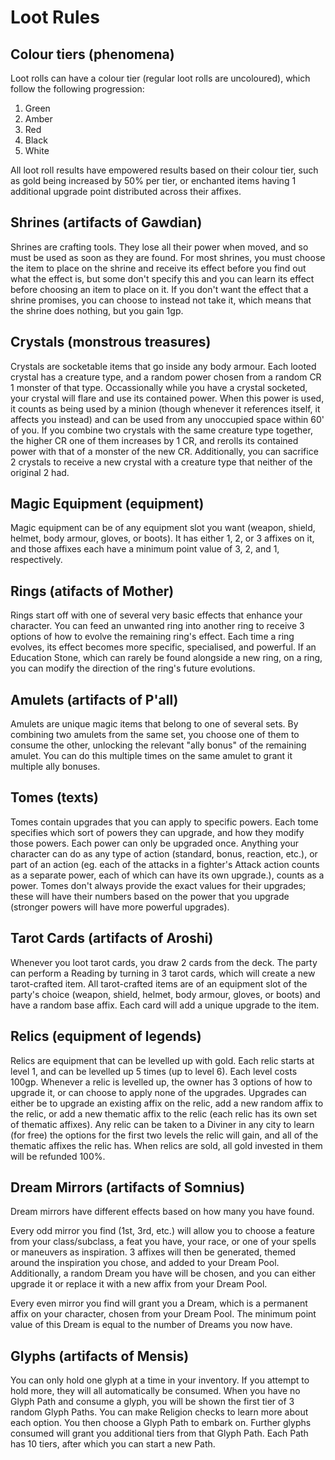 # Loot Rules

## Colour tiers (phenomena)

Loot rolls can have a colour tier (regular loot rolls are uncoloured), which follow the following progression:
1. Green
2. Amber
3. Red
4. Black
5. White

All loot roll results have empowered results based on their colour tier, such as gold being increased by 50% per tier, or enchanted items having 1 additional upgrade point distributed across their affixes.

## Shrines (artifacts of Gawdian)

Shrines are crafting tools. They lose all their power when moved, and so must be used as soon as they are found. For most shrines, you must choose the item to place on the shrine and receive its effect before you find out what the effect is, but some don't specify this and you can learn its effect before choosing an item to place on it. If you don't want the effect that a shrine promises, you can choose to instead not take it, which means that the shrine does nothing, but you gain 1gp.

## Crystals (monstrous treasures)

Crystals are socketable items that go inside any body armour. Each looted crystal has a creature type, and a random power chosen from a random CR 1 monster of that type. Occassionally while you have a crystal socketed, your crystal will flare and use its contained power. When this power is used, it counts as being used by a minion (though whenever it references itself, it affects you instead) and can be used from any unoccupied space within 60' of you. If you combine two crystals with the same creature type together, the higher CR one of them increases by 1 CR, and rerolls its contained power with that of a monster of the new CR. Additionally, you can sacrifice 2 crystals to receive a new crystal with a creature type that neither of the original 2 had.

## Magic Equipment (equipment)

Magic equipment can be of any equipment slot you want (weapon, shield, helmet, body armour, gloves, or boots). It has either 1, 2, or 3 affixes on it, and those affixes each have a minimum point value of 3, 2, and 1, respectively.

## Rings (atifacts of Mother)

Rings start off with one of several very basic effects that enhance your character. You can feed an unwanted ring into another ring to receive 3 options of how to evolve the remaining ring's effect. Each time a ring evolves, its effect becomes more specific, specialised, and powerful. If an Education Stone, which can rarely be found alongside a new ring, on a ring, you can modify the direction of the ring's future evolutions.

## Amulets (artifacts of P'all)

Amulets are unique magic items that belong to one of several sets. By combining two amulets from the same set, you choose one of them to consume the other, unlocking the relevant "ally bonus" of the remaining amulet. You can do this multiple times on the same amulet to grant it multiple ally bonuses.

## Tomes (texts)

Tomes contain upgrades that you can apply to specific powers. Each tome specifies which sort of powers they can upgrade, and how they modify those powers. Each power can only be upgraded once. Anything your character can do as any type of action (standard, bonus, reaction, etc.), or part of an action (eg. each of the attacks in a fighter's Attack action counts as a separate power, each of which can have its own upgrade.), counts as a power. Tomes don't always provide the exact values for their upgrades; these will have their numbers based on the power that you upgrade (stronger powers will have more powerful upgrades).

## Tarot Cards (artifacts of Aroshi)

Whenever you loot tarot cards, you draw 2 cards from the deck. The party can perform a Reading by turning in 3 tarot cards, which will create a new tarot-crafted item. All tarot-crafted items are of an equipment slot of the party's choice (weapon, shield, helmet, body armour, gloves, or boots) and have a random base affix. Each card will add a unique upgrade to the item.

## Relics (equipment of legends)

Relics are equipment that can be levelled up with gold. Each relic starts at level 1, and can be levelled up 5 times (up to level 6). Each level costs 100gp. Whenever a relic is levelled up, the owner has 3 options of how to upgrade it, or can choose to apply none of the upgrades. Upgrades can either be to upgrade an existing affix on the relic, add a new random affix to the relic, or add a new thematic affix to the relic (each relic has its own set of thematic affixes). Any relic can be taken to a Diviner in any city to learn (for free) the options for the first two levels the relic will gain, and all of the thematic affixes the relic has. When relics are sold, all gold invested in them will be refunded 100%.

## Dream Mirrors (artifacts of Somnius)

Dream mirrors have different effects based on how many you have found.

Every odd mirror you find (1st, 3rd, etc.) will allow you to choose a feature from your class/subclass, a feat you have, your race, or one of your spells or maneuvers as inspiration. 3 affixes will then be generated, themed around the inspiration you chose, and added to your Dream Pool. Additionally, a random Dream you have will be chosen, and you can either upgrade it or replace it with a new affix from your Dream Pool.

Every even mirror you find will grant you a Dream, which is a permanent affix on your character, chosen from your Dream Pool. The minimum point value of this Dream is equal to the number of Dreams you now have.

## Glyphs (artifacts of Mensis)

You can only hold one glyph at a time in your inventory. If you attempt to hold more, they will all automatically be consumed. When you have no Glyph Path and consume a glyph, you will be shown the first tier of 3 random Glyph Paths. You can make Religion checks to learn more about each option. You then choose a Glyph Path to embark on. Further glyphs consumed will grant you additional tiers from that Glyph Path. Each Path has 10 tiers, after which you can start a new Path.
